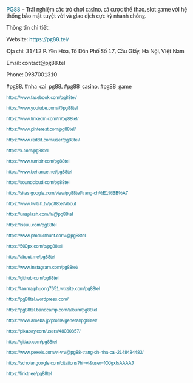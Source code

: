 <p dir="ltr"><a href="https://pg88.tel/" style="text-decoration-line: none;"><span style="background-color:transparent; color:rgb(0, 101, 128); font-family:lato; font-size:11pt">PG88</span></a><span style="background-color:transparent; color:rgb(33, 33, 33); font-family:lato; font-size:11pt"> &ndash; Trải nghiệm các trò chơi casino, cá cược thể thao, slot game với hệ thống bảo mật tuyệt vời và giao dịch cực kỳ nhanh chóng.</span></p>

<p dir="ltr"><span style="background-color:transparent; color:rgb(33, 33, 33); font-family:lato; font-size:11pt">Thông tin chi tiết:</span></p>

<p dir="ltr"><span style="background-color:transparent; color:rgb(33, 33, 33); font-family:lato; font-size:11pt">Website: </span><a href="https://pg88.tel/" style="text-decoration-line: none;"><span style="background-color:transparent; color:rgb(0, 101, 128); font-family:lato; font-size:11pt">https://pg88.tel/</span></a></p>

<p dir="ltr"><span style="background-color:transparent; color:rgb(33, 33, 33); font-family:lato; font-size:11pt">Địa chỉ: 31/12 P. Yên Hòa, Tổ Dân Phố Số 17, Cầu Giấy, Hà Nội, Việt Nam</span></p>

<p dir="ltr"><span style="background-color:transparent; color:rgb(33, 33, 33); font-family:lato; font-size:11pt">Email: contact@pg88.tel</span></p>

<p dir="ltr"><span style="background-color:transparent; color:rgb(33, 33, 33); font-family:lato; font-size:11pt">Phone: 0987001310</span></p>

<p dir="ltr"><span style="background-color:transparent; color:rgb(33, 33, 33); font-family:lato; font-size:11pt">#pg88, #nha_cai_pg88, #pg88_casino, #pg88_game</span></p>

<p dir="ltr"><a href="https://www.facebook.com/pg88tel/" style="text-decoration-line: none;"><span style="background-color:transparent; color:rgb(0, 101, 128); font-family:arial,sans-serif; font-size:9pt">https://www.facebook.com/pg88tel/</span></a></p>

<p dir="ltr"><a href="https://www.youtube.com/@pg88tel" style="text-decoration-line: none;"><span style="background-color:transparent; color:rgb(0, 101, 128); font-family:arial,sans-serif; font-size:9pt">https://www.youtube.com/@pg88tel</span></a></p>

<p dir="ltr"><a href="https://www.linkedin.com/in/pg88tel/" style="text-decoration-line: none;"><span style="background-color:transparent; color:rgb(0, 101, 128); font-family:arial,sans-serif; font-size:9pt">https://www.linkedin.com/in/pg88tel/</span></a></p>

<p dir="ltr"><a href="https://www.pinterest.com/pg88tel/" style="text-decoration-line: none;"><span style="background-color:transparent; color:rgb(0, 101, 128); font-family:arial,sans-serif; font-size:9pt">https://www.pinterest.com/pg88tel/</span></a></p>

<p dir="ltr"><a href="https://www.reddit.com/user/pg88tel/" style="text-decoration-line: none;"><span style="background-color:transparent; color:rgb(0, 101, 128); font-family:arial,sans-serif; font-size:9pt">https://www.reddit.com/user/pg88tel/</span></a></p>

<p dir="ltr"><a href="https://x.com/pg88tel" style="text-decoration-line: none;"><span style="background-color:transparent; color:rgb(0, 101, 128); font-family:arial,sans-serif; font-size:9pt">https://x.com/pg88tel</span></a></p>

<p dir="ltr"><a href="https://www.tumblr.com/pg88tel" style="text-decoration-line: none;"><span style="background-color:transparent; color:rgb(0, 101, 128); font-family:arial,sans-serif; font-size:9pt">https://www.tumblr.com/pg88tel</span></a></p>

<p dir="ltr"><a href="https://www.behance.net/pg88tel" style="text-decoration-line: none;"><span style="background-color:transparent; color:rgb(0, 101, 128); font-family:arial,sans-serif; font-size:9pt">https://www.behance.net/pg88tel</span></a></p>

<p dir="ltr"><a href="https://soundcloud.com/pg88tel" style="text-decoration-line: none;"><span style="background-color:transparent; color:rgb(0, 101, 128); font-family:arial,sans-serif; font-size:9pt">https://soundcloud.com/pg88tel</span></a></p>

<p dir="ltr"><a href="https://sites.google.com/view/pg88tel/trang-ch%E1%BB%A7" style="text-decoration-line: none;"><span style="background-color:transparent; color:rgb(0, 101, 128); font-family:arial,sans-serif; font-size:9pt">https://sites.google.com/view/pg88tel/trang-ch%E1%BB%A7</span></a></p>

<p dir="ltr"><a href="https://www.twitch.tv/pg88tel/about" style="text-decoration-line: none;"><span style="background-color:transparent; color:rgb(0, 101, 128); font-family:arial,sans-serif; font-size:9pt">https://www.twitch.tv/pg88tel/about</span></a></p>

<p dir="ltr"><a href="https://unsplash.com/fr/@pg88tel" style="text-decoration-line: none;"><span style="background-color:transparent; color:rgb(0, 101, 128); font-family:arial,sans-serif; font-size:9pt">https://unsplash.com/fr/@pg88tel</span></a></p>

<p dir="ltr"><a href="https://issuu.com/pg88tel" style="text-decoration-line: none;"><span style="background-color:transparent; color:rgb(0, 101, 128); font-family:arial,sans-serif; font-size:9pt">https://issuu.com/pg88tel</span></a></p>

<p dir="ltr"><a href="https://www.producthunt.com/@pg88tel" style="text-decoration-line: none;"><span style="background-color:transparent; color:rgb(0, 101, 128); font-family:arial,sans-serif; font-size:9pt">https://www.producthunt.com/@pg88tel</span></a></p>

<p dir="ltr"><a href="https://500px.com/p/pg88tel" style="text-decoration-line: none;"><span style="background-color:transparent; color:rgb(0, 101, 128); font-family:arial,sans-serif; font-size:9pt">https://500px.com/p/pg88tel</span></a></p>

<p dir="ltr"><a href="https://about.me/pg88tel" style="text-decoration-line: none;"><span style="background-color:transparent; color:rgb(0, 101, 128); font-family:arial,sans-serif; font-size:9pt">https://about.me/pg88tel</span></a></p>

<p dir="ltr"><a href="https://www.instagram.com/pg88tel/" style="text-decoration-line: none;"><span style="background-color:transparent; color:rgb(0, 101, 128); font-family:arial,sans-serif; font-size:9pt">https://www.instagram.com/pg88tel/</span></a></p>

<p dir="ltr"><a href="https://github.com/pg88tel" style="text-decoration-line: none;"><span style="background-color:transparent; color:rgb(0, 101, 128); font-family:arial,sans-serif; font-size:9pt">https://github.com/pg88tel</span></a></p>

<p dir="ltr"><a href="https://tanmaiphuong7651.wixsite.com/pg88tel" style="text-decoration-line: none;"><span style="background-color:transparent; color:rgb(0, 101, 128); font-family:arial,sans-serif; font-size:9pt">https://tanmaiphuong7651.wixsite.com/pg88tel</span></a></p>

<p dir="ltr"><a href="https://pg88tel.wordpress.com/" style="text-decoration-line: none;"><span style="background-color:transparent; color:rgb(0, 101, 128); font-family:arial,sans-serif; font-size:9pt">https://pg88tel.wordpress.com/</span></a></p>

<p dir="ltr"><a href="https://pg88tel.bandcamp.com/album/pg88tel" style="text-decoration-line: none;"><span style="background-color:transparent; color:rgb(0, 101, 128); font-family:arial,sans-serif; font-size:9pt">https://pg88tel.bandcamp.com/album/pg88tel</span></a></p>

<p dir="ltr"><a href="https://www.ameba.jp/profile/general/pg88tel/" style="text-decoration-line: none;"><span style="background-color:transparent; color:rgb(0, 101, 128); font-family:arial,sans-serif; font-size:9pt">https://www.ameba.jp/profile/general/pg88tel/</span></a></p>

<p dir="ltr"><a href="https://pixabay.com/users/48080857/" style="text-decoration-line: none;"><span style="background-color:transparent; color:rgb(0, 101, 128); font-family:arial,sans-serif; font-size:9pt">https://pixabay.com/users/48080857/</span></a></p>

<p dir="ltr"><a href="https://gitlab.com/pg88tel" style="text-decoration-line: none;"><span style="background-color:transparent; color:rgb(0, 101, 128); font-family:arial,sans-serif; font-size:9pt">https://gitlab.com/pg88tel</span></a></p>

<p dir="ltr"><a href="https://www.pexels.com/vi-vn/@pg88-trang-ch-nha-cai-2148484483/" style="text-decoration-line: none;"><span style="background-color:transparent; color:rgb(0, 101, 128); font-family:arial,sans-serif; font-size:9pt">https://www.pexels.com/vi-vn/@pg88-trang-ch-nha-cai-2148484483/</span></a></p>

<p dir="ltr"><a href="https://scholar.google.com/citations?hl=vi&amp;user=fOJgxIsAAAAJ" style="text-decoration-line: none;"><span style="background-color:transparent; color:rgb(0, 101, 128); font-family:arial,sans-serif; font-size:9pt">https://scholar.google.com/citations?hl=vi&amp;user=fOJgxIsAAAAJ</span></a></p>

<p dir="ltr"><a href="https://linktr.ee/pg88tel" style="text-decoration-line: none;"><span style="background-color:transparent; color:rgb(0, 101, 128); font-family:arial,sans-serif; font-size:9pt">https://linktr.ee/pg88tel</span></a></p>

